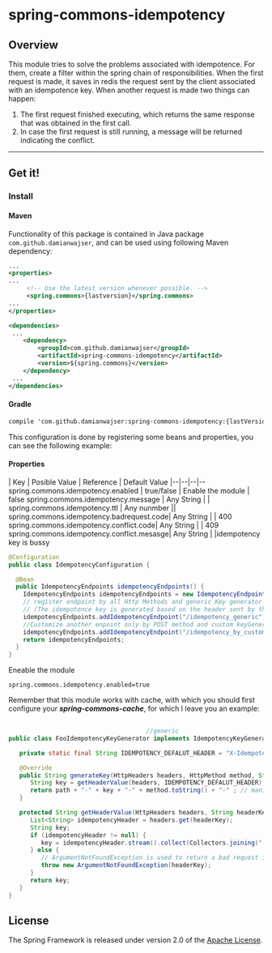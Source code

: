 # spring-commons-idempotency

## Overview

This module tries to solve the problems associated with idempotence. For them, create a filter within the spring chain
of responsibilities. When the first request is made, it saves in redis the request sent by the client associated with an
idempotence key. When another request is made two things can happen:

1. The first request finished executing, which returns the same response that was obtained in the first call.
2. In case the first request is still running, a message will be returned indicating the conflict.

-----

## Get it!

### Install

#### Maven

Functionality of this package is contained in Java package `com.github.damianwajser`, and can be used using following
Maven dependency:

```xml
...
<properties>
...
     <!-- Use the latest version whenever possible. -->
     <spring.commons>{lastversion}</spring.commons>
...
</properties>

<dependencies>
 ...
    <dependency>
        <groupId>com.github.damianwajser</groupId>
        <artifactId>spring-commons-idempotency</artifactId>
        <version>${spring.commons}</version>
    </dependency>
 ...
</dependencies>
 ```

#### Gradle

 ```xml
 compile 'com.github.damianwajser:spring-commons-idempotency:{lastVersion}'
 ```

This configuration is done by registering some beans and properties, you can see the following example:

#### Properties

| Key | Posible Value | Reference | Default Value |--|--|--|-- spring.commons.idempotency.enabled | true/false | Enable
the module | false spring.commons.idempotency.message | Any String | | spring.commons.idempotency.ttl | Any nunmber ||
spring.commons.idempotency.badrequest.code| Any String | | 400 spring.commons.idempotency.conflict.code| Any String | |
409 spring.commons.idempotency.conflict.mesasge| Any String | |idempotency key is bussy

```java
@Configuration
public class IdempotencyConfiguration {

  @Bean
  public IdempotencyEndpoints idempotencyEndpoints() {
    IdempotencyEndpoints idempotencyEndpoints = new IdempotencyEndpoints();
    // register endpoint by all Http Methods and generic Key generator
    // (The idempotence key is generated based on the header sent by the client, X-Idempotency-Key)
    idempotencyEndpoints.addIdempotencyEndpoint("/idempotency_generic");
    //Customize another enpoint only by POST method and custom keyGenerator
    idempotencyEndpoints.addIdempotencyEndpoint("/idempotency_by_custom", new FooIdempotencyKeyGenerator(), HttpMethod.POST);
    return idempotencyEndpoints;
  }
}
```

Eneable the module

```properties
spring.commons.idempotency.enabled=true
```

Remember that this module works with cache, with which you should first configure your ***spring-commons-cache***, for
which I leave you an example:

```java
                                                                           import javax.servlet.http.HttpServletRequest;//very important
									  //generic
public class FooIdempotencyKeyGenerator implements IdempotencyKeyGenerator {

   private static final String IDEMPOTENCY_DEFALUT_HEADER = "X-Idempotency-Key";

   @Override
   public String generateKey(HttpHeaders headers, HttpMethod method, String path, HttpServletRequest request) {
      String key = getHeaderValue(headers, IDEMPOTENCY_DEFALUT_HEADER);
      return path + "-" + key + "-" + method.toString() + "-" ; // manipulate the request
   }

   protected String getHeaderValue(HttpHeaders headers, String headerKey) {
      List<String> idempotencyHeader = headers.get(headerKey);
      String key;
      if (idempotencyHeader != null) {
         key = idempotencyHeader.stream().collect(Collectors.joining("-"));
      } else {
         // ArgumentNotFoundException is used to return a bad request indicating that the field is mandatory
         throw new ArgumentNotFoundException(headerKey);
      }
      return key;
   }
}
```

## License

The Spring Framework is released under version 2.0 of the [Apache License](http://www.apache.org/licenses/LICENSE-2.0).

